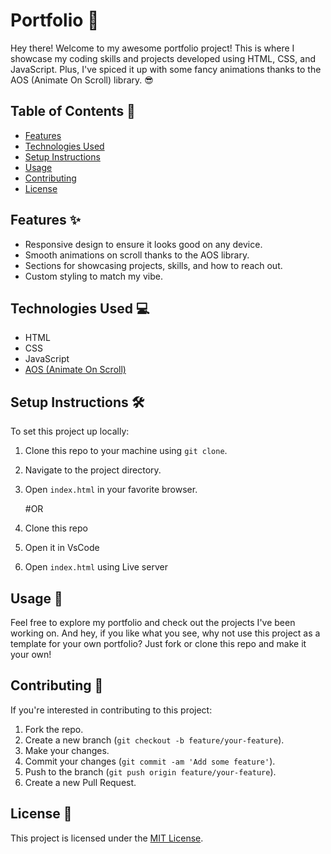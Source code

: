# Portfolio 🚀

Hey there! Welcome to my awesome portfolio project! This is where I showcase my coding skills and projects developed using HTML, CSS, and JavaScript. Plus, I've spiced it up with some fancy animations thanks to the AOS (Animate On Scroll) library. 😎

## Table of Contents 📜
- [Features](#features)
- [Technologies Used](#technologies-used)
- [Setup Instructions](#setup-instructions)
- [Usage](#usage)
- [Contributing](#contributing)
- [License](#license)

## Features ✨
- Responsive design to ensure it looks good on any device.
- Smooth animations on scroll thanks to the AOS library.
- Sections for showcasing projects, skills, and how to reach out.
- Custom styling to match my vibe.

## Technologies Used 💻
- HTML
- CSS
- JavaScript
- [AOS (Animate On Scroll)](https://michalsnik.github.io/aos/)

## Setup Instructions 🛠️
To set this project up locally:
1. Clone this repo to your machine using `git clone`.
2. Navigate to the project directory.
3. Open `index.html` in your favorite browser.

   #OR
1. Clone this repo
2. Open it in VsCode
3. Open `index.html` using Live server

## Usage 🚀
Feel free to explore my portfolio and check out the projects I've been working on. And hey, if you like what you see, why not use this project as a template for your own portfolio? Just fork or clone this repo and make it your own!

## Contributing 🤝
If you're interested in contributing to this project:
1. Fork the repo.
2. Create a new branch (`git checkout -b feature/your-feature`).
3. Make your changes.
4. Commit your changes (`git commit -am 'Add some feature'`).
5. Push to the branch (`git push origin feature/your-feature`).
6. Create a new Pull Request.

## License 📝
This project is licensed under the [MIT License](LICENSE).
